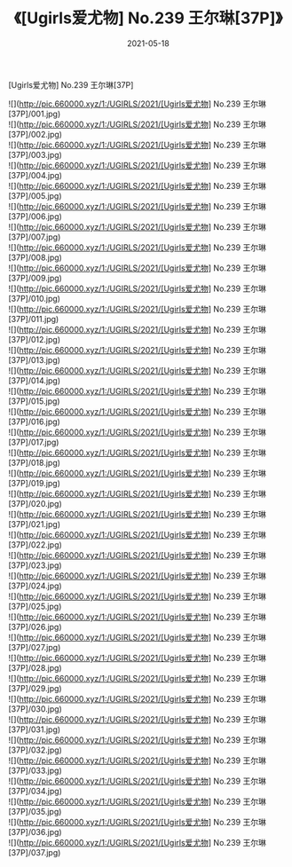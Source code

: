 ﻿---
layout: post
title:  《[Ugirls爱尤物] No.239 王尔琳[37P]》
date:   2021-05-18
img: http://pic.660000.xyz/1:/UGIRLS/2021/[Ugirls爱尤物] No.239 王尔琳[37P]/000.jpg
categories: [美女, 清纯, 唯美]
---

[Ugirls爱尤物] No.239 王尔琳[37P]

  ![](http://pic.660000.xyz/1:/UGIRLS/2021/[Ugirls爱尤物] No.239 王尔琳[37P]/001.jpg) <br> ![](http://pic.660000.xyz/1:/UGIRLS/2021/[Ugirls爱尤物] No.239 王尔琳[37P]/002.jpg) <br> ![](http://pic.660000.xyz/1:/UGIRLS/2021/[Ugirls爱尤物] No.239 王尔琳[37P]/003.jpg) <br> ![](http://pic.660000.xyz/1:/UGIRLS/2021/[Ugirls爱尤物] No.239 王尔琳[37P]/004.jpg) <br> ![](http://pic.660000.xyz/1:/UGIRLS/2021/[Ugirls爱尤物] No.239 王尔琳[37P]/005.jpg) <br> ![](http://pic.660000.xyz/1:/UGIRLS/2021/[Ugirls爱尤物] No.239 王尔琳[37P]/006.jpg) <br> ![](http://pic.660000.xyz/1:/UGIRLS/2021/[Ugirls爱尤物] No.239 王尔琳[37P]/007.jpg) <br> ![](http://pic.660000.xyz/1:/UGIRLS/2021/[Ugirls爱尤物] No.239 王尔琳[37P]/008.jpg) <br> ![](http://pic.660000.xyz/1:/UGIRLS/2021/[Ugirls爱尤物] No.239 王尔琳[37P]/009.jpg) <br> ![](http://pic.660000.xyz/1:/UGIRLS/2021/[Ugirls爱尤物] No.239 王尔琳[37P]/010.jpg) <br> ![](http://pic.660000.xyz/1:/UGIRLS/2021/[Ugirls爱尤物] No.239 王尔琳[37P]/011.jpg) <br> ![](http://pic.660000.xyz/1:/UGIRLS/2021/[Ugirls爱尤物] No.239 王尔琳[37P]/012.jpg) <br> ![](http://pic.660000.xyz/1:/UGIRLS/2021/[Ugirls爱尤物] No.239 王尔琳[37P]/013.jpg) <br> ![](http://pic.660000.xyz/1:/UGIRLS/2021/[Ugirls爱尤物] No.239 王尔琳[37P]/014.jpg) <br> ![](http://pic.660000.xyz/1:/UGIRLS/2021/[Ugirls爱尤物] No.239 王尔琳[37P]/015.jpg) <br> ![](http://pic.660000.xyz/1:/UGIRLS/2021/[Ugirls爱尤物] No.239 王尔琳[37P]/016.jpg) <br> ![](http://pic.660000.xyz/1:/UGIRLS/2021/[Ugirls爱尤物] No.239 王尔琳[37P]/017.jpg) <br> ![](http://pic.660000.xyz/1:/UGIRLS/2021/[Ugirls爱尤物] No.239 王尔琳[37P]/018.jpg) <br> ![](http://pic.660000.xyz/1:/UGIRLS/2021/[Ugirls爱尤物] No.239 王尔琳[37P]/019.jpg) <br> ![](http://pic.660000.xyz/1:/UGIRLS/2021/[Ugirls爱尤物] No.239 王尔琳[37P]/020.jpg) <br> ![](http://pic.660000.xyz/1:/UGIRLS/2021/[Ugirls爱尤物] No.239 王尔琳[37P]/021.jpg) <br> ![](http://pic.660000.xyz/1:/UGIRLS/2021/[Ugirls爱尤物] No.239 王尔琳[37P]/022.jpg) <br> ![](http://pic.660000.xyz/1:/UGIRLS/2021/[Ugirls爱尤物] No.239 王尔琳[37P]/023.jpg) <br> ![](http://pic.660000.xyz/1:/UGIRLS/2021/[Ugirls爱尤物] No.239 王尔琳[37P]/024.jpg) <br> ![](http://pic.660000.xyz/1:/UGIRLS/2021/[Ugirls爱尤物] No.239 王尔琳[37P]/025.jpg) <br> ![](http://pic.660000.xyz/1:/UGIRLS/2021/[Ugirls爱尤物] No.239 王尔琳[37P]/026.jpg) <br> ![](http://pic.660000.xyz/1:/UGIRLS/2021/[Ugirls爱尤物] No.239 王尔琳[37P]/027.jpg) <br> ![](http://pic.660000.xyz/1:/UGIRLS/2021/[Ugirls爱尤物] No.239 王尔琳[37P]/028.jpg) <br> ![](http://pic.660000.xyz/1:/UGIRLS/2021/[Ugirls爱尤物] No.239 王尔琳[37P]/029.jpg) <br> ![](http://pic.660000.xyz/1:/UGIRLS/2021/[Ugirls爱尤物] No.239 王尔琳[37P]/030.jpg) <br> ![](http://pic.660000.xyz/1:/UGIRLS/2021/[Ugirls爱尤物] No.239 王尔琳[37P]/031.jpg) <br> ![](http://pic.660000.xyz/1:/UGIRLS/2021/[Ugirls爱尤物] No.239 王尔琳[37P]/032.jpg) <br> ![](http://pic.660000.xyz/1:/UGIRLS/2021/[Ugirls爱尤物] No.239 王尔琳[37P]/033.jpg) <br> ![](http://pic.660000.xyz/1:/UGIRLS/2021/[Ugirls爱尤物] No.239 王尔琳[37P]/034.jpg) <br> ![](http://pic.660000.xyz/1:/UGIRLS/2021/[Ugirls爱尤物] No.239 王尔琳[37P]/035.jpg) <br> ![](http://pic.660000.xyz/1:/UGIRLS/2021/[Ugirls爱尤物] No.239 王尔琳[37P]/036.jpg) <br> ![](http://pic.660000.xyz/1:/UGIRLS/2021/[Ugirls爱尤物] No.239 王尔琳[37P]/037.jpg) <br>